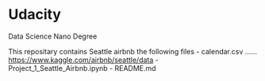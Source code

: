 # Udacity
Data Science Nano Degree

This repositary contains Seattle airbnb the following files
    - calendar.csv  ...... https://www.kaggle.com/airbnb/seattle/data
    - Project_1_Seattle_Airbnb.ipynb
    - README.md 
    

